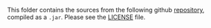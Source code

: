 This folder contains the sources from the following github [repository](https://github.com/vincentbecker/StreamHiCS), compiled as a `.jar`. 
Please see the [LICENSE](LICENSE) file. 